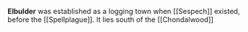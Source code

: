 **Elbulder** was established as a logging town when [[Sespech]] existed, before the [[Spellplague]]. It lies south of the [[Chondalwood]]